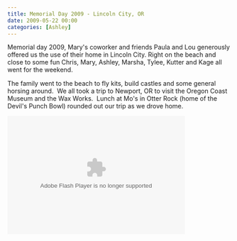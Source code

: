 ```yaml
---
title: Memorial Day 2009 - Lincoln City, OR
date: 2009-05-22 00:00
categories: [Ashley]
---
```

<p>Memorial day 2009, Mary's coworker and friends Paula and Lou generously offered us the use of their home in Lincoln City.  Right on the beach and close to some fun Chris, Mary, Ashley, Marsha, Tylee, Kutter and Kage all went for the weekend.</p>
<p>The family went to the beach to fly kits, build castles and some general horsing around.  We all took a trip to Newport, OR to visit the Oregon Coast Museum and the Wax Works.  Lunch at Mo's in Otter Rock (home of the Devil's Punch Bowl) rounded out our trip as we drove home.</p>
<p><embed height="267" width="400" pluginspage="http://www.macromedia.com/go/getflashplayer" flashvars="host=picasaweb.google.com&amp;hl=en_US&amp;feat=flashalbum&amp;RGB=0x000000&amp;feed=http%3A%2F%2Fpicasaweb.google.com%2Fdata%2Ffeed%2Fapi%2Fuser%2Fwyseguys%2Falbumid%2F5339991175147440737%3Falt%3Drss%26kind%3Dphoto%26authkey%3DGv1sRgCNSLkuLK8Oz-iAE%26hl%3Den_US" src="http://picasaweb.google.com/s/c/bin/slideshow.swf" type="application/x-shockwave-flash" /> </p>
